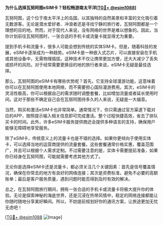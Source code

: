 **为什么选择瓦努阿图eSIM卡？轻松畅游南太平洋[[TG💪+ @esim1088](https://t.me/s/esim1088)]**

瓦努阿图，这个位于南太平洋上的岛国，以其独特的自然美景和丰富的文化吸引着无数游客。无论是潜水爱好者、冲浪者还是寻找宁静的旅行者，瓦努阿图都是一个理想的目的地。然而，对于现代人来说，没有网络的世界是难以想象的。因此，当你计划前往瓦努阿图时，一张合适的手机卡或流量卡就显得尤为重要。

提到手机卡和流量卡，很多人可能会想到传统的实体SIM卡。但是，随着科技的发展，eSIM卡逐渐成为一种趋势。eSIM卡是一种嵌入式芯片，可以直接安装在手机或其他设备中，无需物理插拔。这种技术不仅让携带更加方便，还大大减少了丢失或损坏的风险。对于经常需要更换目的地的旅行者来说，eSIM卡无疑是最佳选择。

那么，瓦努阿图的eSIM卡有哪些优势呢？首先，它支持全球漫游功能，这意味着你可以在瓦努阿图使用本地网络，而不需要担心国际漫游费用。其次，eSIM卡的灵活性极高，你可以根据自己的需求随时调整套餐，比如增加流量或者延长使用时间。这对于那些不确定自己会在瓦努阿图待多久的人来说，无疑是一大福音。

当然，购买和激活eSIM卡也非常简单。通常情况下，你只需通过官方渠道下载对应的APP，按照提示输入相关信息即可完成激活。整个过程快捷高效，省去了排队买卡的时间。此外，许多eSIM卡服务提供商还会提供多种语言的支持，确保用户能够无障碍地享受服务。

除了eSIM卡，传统意义上的流量卡也是不错的选择。如果你更倾向于使用实体卡，可以选择当地的运营商提供的流量套餐。这些套餐通常价格实惠，覆盖范围广，并且可以根据个人需求定制。不过需要注意的是，实体卡需要提前准备，如果你已经身在瓦努阿图，可能就需要考虑其他方式了。

无论你是选择eSIM卡还是流量卡，都必须关注几个关键因素：首先是信号覆盖情况，确保在你常去的地方有良好的网络连接；其次是资费标准，避免不必要的高额账单；最后是客户服务质量，遇到问题时能否得到及时有效的解决。

总之，在瓦努阿图旅行期间，拥有一张合适的手机卡或流量卡将极大提升你的体验。无论是探索神秘的海底世界，还是沉浸在热带风情中，稳定的网络连接都能让你随时随地分享美好瞬间。所以，不妨提前规划好你的通讯方案，让旅途更加无忧无虑吧！

[[TG💪+ @esim1088](https://t.me/s/esim1088) ![Image](https://i.postimg.cc/4NQfJmqS/Snipaste-2025-05-13-00-14-12.png)]